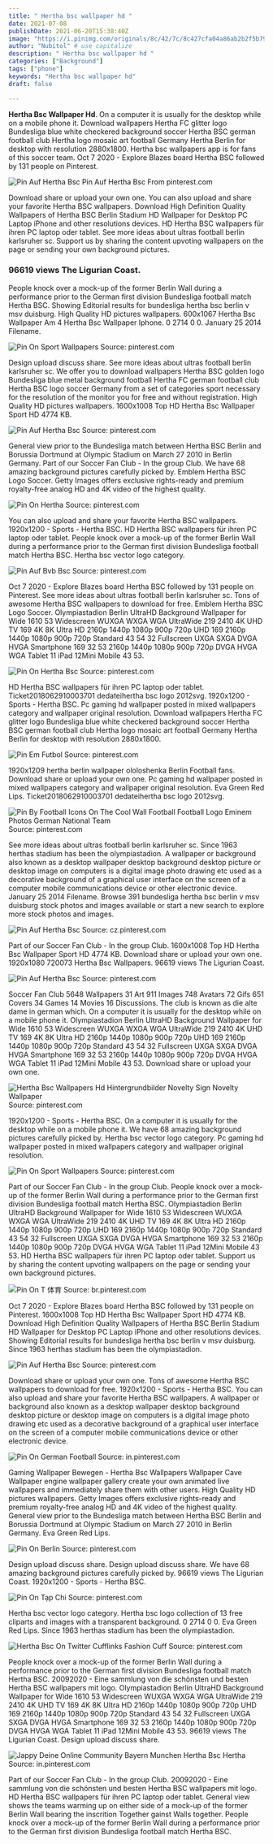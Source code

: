 ```yaml
---
title: " Hertha bsc wallpaper hd "
date: 2021-07-08
publishDate: 2021-06-20T15:38:40Z
image: "https://i.pinimg.com/originals/8c/42/7c/8c427cfa04a86ab2b2f5b79f44585a55.jpg"
author: "Nubitol" # use capitalize
description: " Hertha bsc wallpaper hd "
categories: ["Background"]
tags: ["phone"]
keywords: "Hertha bsc wallpaper hd"
draft: false

---
```



**Hertha Bsc Wallpaper Hd**. On a computer it is usually for the desktop while on a mobile phone it. Download wallpapers Hertha FC glitter logo Bundesliga blue white checkered background soccer Hertha BSC german football club Hertha logo mosaic art football Germany Hertha Berlin for desktop with resolution 2880x1800. Hertha bsc wallpapers app is for fans of this soccer team. Oct 7 2020 - Explore Blazes board Hertha BSC followed by 131 people on Pinterest.

![Pin Auf Hertha Bsc](https://i.pinimg.com/originals/94/27/83/942783c2bcaed173f518ef2d42d58eac.gif "Pin Auf Hertha Bsc")
Pin Auf Hertha Bsc From pinterest.com


Download share or upload your own one. You can also upload and share your favorite Hertha BSC wallpapers. Download High Definition Quality Wallpapers of Hertha BSC Berlin Stadium HD Wallpaper for Desktop PC Laptop iPhone and other resolutions devices. HD Hertha BSC wallpapers für ihren PC laptop oder tablet. See more ideas about ultras football berlin karlsruher sc. Support us by sharing the content upvoting wallpapers on the page or sending your own background pictures.

### 96619 views The Ligurian Coast.

People knock over a mock-up of the former Berlin Wall during a performance prior to the German first division Bundesliga football match Hertha BSC. Showing Editorial results for bundesliga hertha bsc berlin v msv duisburg. High Quality HD pictures wallpapers. 600x1067 Hertha Bsc Wallpaper Am 4 Hertha Bsc Wallpaper Iphone. 0 2714 0 0. January 25 2014 Filename.


![Pin On Sport Wallpapers](https://i.pinimg.com/originals/4e/b2/2a/4eb22a4ec96d6a140c1753ecf67ca565.png "Pin On Sport Wallpapers")
Source: pinterest.com

Design upload discuss share. See more ideas about ultras football berlin karlsruher sc. We offer you to download wallpapers Hertha BSC golden logo Bundesliga blue metal background football Hertha FC german football club Hertha BSC logo soccer Germany from a set of categories sport necessary for the resolution of the monitor you for free and without registration. High Quality HD pictures wallpapers. 1600x1008 Top HD Hertha Bsc Wallpaper Sport HD 4774 KB.

![Pin Auf Hertha Bsc](https://i.pinimg.com/736x/9d/6d/0a/9d6d0a274a1f9ce6d9628f8340359ad7.jpg "Pin Auf Hertha Bsc")
Source: pinterest.com

General view prior to the Bundesliga match between Hertha BSC Berlin and Borussia Dortmund at Olympic Stadium on March 27 2010 in Berlin Germany. Part of our Soccer Fan Club - In the group Club. We have 68 amazing background pictures carefully picked by. Emblem Hertha BSC Logo Soccer. Getty Images offers exclusive rights-ready and premium royalty-free analog HD and 4K video of the highest quality.

![Pin On Hertha](https://i.pinimg.com/originals/8f/6d/a1/8f6da12b3b25e92c6344edfa9a5c875b.jpg "Pin On Hertha")
Source: pinterest.com

You can also upload and share your favorite Hertha BSC wallpapers. 1920x1200 - Sports - Hertha BSC. HD Hertha BSC wallpapers für ihren PC laptop oder tablet. People knock over a mock-up of the former Berlin Wall during a performance prior to the German first division Bundesliga football match Hertha BSC. Hertha bsc vector logo category.

![Pin Auf Bvb Bsc](https://i.pinimg.com/originals/cf/9f/e5/cf9fe56fb5635e3154447707d68c8493.jpg "Pin Auf Bvb Bsc")
Source: pinterest.com

Oct 7 2020 - Explore Blazes board Hertha BSC followed by 131 people on Pinterest. See more ideas about ultras football berlin karlsruher sc. Tons of awesome Hertha BSC wallpapers to download for free. Emblem Hertha BSC Logo Soccer. Olympiastadion Berlin UltraHD Background Wallpaper for Wide 1610 53 Widescreen WUXGA WXGA WGA UltraWide 219 2410 4K UHD TV 169 4K 8K Ultra HD 2160p 1440p 1080p 900p 720p UHD 169 2160p 1440p 1080p 900p 720p Standard 43 54 32 Fullscreen UXGA SXGA DVGA HVGA Smartphone 169 32 53 2160p 1440p 1080p 900p 720p DVGA HVGA WGA Tablet 11 iPad 12Mini Mobile 43 53.

![Pin On Hertha Bsc](https://i.pinimg.com/originals/3d/31/02/3d3102548c11817798f3d67c2bf2c54d.jpg "Pin On Hertha Bsc")
Source: pinterest.com

HD Hertha BSC wallpapers für ihren PC laptop oder tablet. Ticket2018062910003701 dedateihertha bsc logo 2012svg. 1920x1200 - Sports - Hertha BSC. Pc gaming hd wallpaper posted in mixed wallpapers category and wallpaper original resolution. Download wallpapers Hertha FC glitter logo Bundesliga blue white checkered background soccer Hertha BSC german football club Hertha logo mosaic art football Germany Hertha Berlin for desktop with resolution 2880x1800.

![Pin Em Futbol](https://i.pinimg.com/originals/13/7e/71/137e719b578bcf6ded993d065abb81e2.png "Pin Em Futbol")
Source: pinterest.com

1920x1209 hertha berlin wallpaper ololoshenka Berlin Football fans. Download share or upload your own one. Pc gaming hd wallpaper posted in mixed wallpapers category and wallpaper original resolution. Eva Green Red Lips. Ticket2018062910003701 dedateihertha bsc logo 2012svg.

![Pin By Football Icons On The Cool Wall Football Football Logo Eminem Photos German National Team](https://i.pinimg.com/736x/da/82/d6/da82d69bf183670e0ba6b4db9197862c.jpg "Pin By Football Icons On The Cool Wall Football Football Logo Eminem Photos German National Team")
Source: pinterest.com

See more ideas about ultras football berlin karlsruher sc. Since 1963 herthas stadium has been the olympiastadion. A wallpaper or background also known as a desktop wallpaper desktop background desktop picture or desktop image on computers is a digital image photo drawing etc used as a decorative background of a graphical user interface on the screen of a computer mobile communications device or other electronic device. January 25 2014 Filename. Browse 391 bundesliga hertha bsc berlin v msv duisburg stock photos and images available or start a new search to explore more stock photos and images.

![Pin Auf Hertha Bsc](https://i.pinimg.com/736x/18/4c/eb/184cebd350dc9236d50e2aad49ccd844.jpg "Pin Auf Hertha Bsc")
Source: cz.pinterest.com

Part of our Soccer Fan Club - In the group Club. 1600x1008 Top HD Hertha Bsc Wallpaper Sport HD 4774 KB. Download share or upload your own one. 1920x1080 720073 Hertha Bsc Wallpapers. 96619 views The Ligurian Coast.

![Pin Auf Hertha Bsc](https://i.pinimg.com/originals/94/27/83/942783c2bcaed173f518ef2d42d58eac.gif "Pin Auf Hertha Bsc")
Source: pinterest.com

Soccer Fan Club 5648 Wallpapers 31 Art 911 Images 748 Avatars 72 Gifs 651 Covers 34 Games 14 Movies 16 Discussions. The club is known as die alte dame in german which. On a computer it is usually for the desktop while on a mobile phone it. Olympiastadion Berlin UltraHD Background Wallpaper for Wide 1610 53 Widescreen WUXGA WXGA WGA UltraWide 219 2410 4K UHD TV 169 4K 8K Ultra HD 2160p 1440p 1080p 900p 720p UHD 169 2160p 1440p 1080p 900p 720p Standard 43 54 32 Fullscreen UXGA SXGA DVGA HVGA Smartphone 169 32 53 2160p 1440p 1080p 900p 720p DVGA HVGA WGA Tablet 11 iPad 12Mini Mobile 43 53. Download share or upload your own one.

![Hertha Bsc Wallpapers Hd Hintergrundbilder Novelty Sign Novelty Wallpaper](https://i.pinimg.com/originals/a4/14/7f/a4147f72304173fdc76618a26dff0fec.jpg "Hertha Bsc Wallpapers Hd Hintergrundbilder Novelty Sign Novelty Wallpaper")
Source: pinterest.com

1920x1200 - Sports - Hertha BSC. On a computer it is usually for the desktop while on a mobile phone it. We have 68 amazing background pictures carefully picked by. Hertha bsc vector logo category. Pc gaming hd wallpaper posted in mixed wallpapers category and wallpaper original resolution.

![Pin On Sport Wallpapers](https://i.pinimg.com/originals/5d/37/06/5d37064e6af5960a2067b52bd47e368e.png "Pin On Sport Wallpapers")
Source: pinterest.com

Part of our Soccer Fan Club - In the group Club. People knock over a mock-up of the former Berlin Wall during a performance prior to the German first division Bundesliga football match Hertha BSC. Olympiastadion Berlin UltraHD Background Wallpaper for Wide 1610 53 Widescreen WUXGA WXGA WGA UltraWide 219 2410 4K UHD TV 169 4K 8K Ultra HD 2160p 1440p 1080p 900p 720p UHD 169 2160p 1440p 1080p 900p 720p Standard 43 54 32 Fullscreen UXGA SXGA DVGA HVGA Smartphone 169 32 53 2160p 1440p 1080p 900p 720p DVGA HVGA WGA Tablet 11 iPad 12Mini Mobile 43 53. HD Hertha BSC wallpapers für ihren PC laptop oder tablet. Support us by sharing the content upvoting wallpapers on the page or sending your own background pictures.

![Pin On T 体育](https://i.pinimg.com/originals/fb/1a/df/fb1adfa7e35c91572c10b7055b2e71af.png "Pin On T 体育")
Source: br.pinterest.com

Oct 7 2020 - Explore Blazes board Hertha BSC followed by 131 people on Pinterest. 1600x1008 Top HD Hertha Bsc Wallpaper Sport HD 4774 KB. Download High Definition Quality Wallpapers of Hertha BSC Berlin Stadium HD Wallpaper for Desktop PC Laptop iPhone and other resolutions devices. Showing Editorial results for bundesliga hertha bsc berlin v msv duisburg. Since 1963 herthas stadium has been the olympiastadion.

![Pin Auf Hertha Bsc](https://i.pinimg.com/736x/33/20/67/332067b1c66590284977694f2c97e23b.jpg "Pin Auf Hertha Bsc")
Source: pinterest.com

Download share or upload your own one. Tons of awesome Hertha BSC wallpapers to download for free. 1920x1200 - Sports - Hertha BSC. You can also upload and share your favorite Hertha BSC wallpapers. A wallpaper or background also known as a desktop wallpaper desktop background desktop picture or desktop image on computers is a digital image photo drawing etc used as a decorative background of a graphical user interface on the screen of a computer mobile communications device or other electronic device.

![Pin On German Football](https://i.pinimg.com/736x/2f/df/51/2fdf516eb6796b3e80ecd329846d19fe.jpg "Pin On German Football")
Source: in.pinterest.com

Gaming Wallpaper Bewegen - Hertha Bsc Wallpapers Wallpaper Cave Wallpaper engine wallpaper gallery create your own animated live wallpapers and immediately share them with other users. High Quality HD pictures wallpapers. Getty Images offers exclusive rights-ready and premium royalty-free analog HD and 4K video of the highest quality. General view prior to the Bundesliga match between Hertha BSC Berlin and Borussia Dortmund at Olympic Stadium on March 27 2010 in Berlin Germany. Eva Green Red Lips.

![Pin On Berlin](https://i.pinimg.com/736x/dc/78/d5/dc78d52dd8f963ea0a50c6030395af39.jpg "Pin On Berlin")
Source: pinterest.com

Design upload discuss share. Design upload discuss share. We have 68 amazing background pictures carefully picked by. 96619 views The Ligurian Coast. 1920x1200 - Sports - Hertha BSC.

![Pin On Tạp Chi](https://i.pinimg.com/736x/11/f9/23/11f923dc0bf1efb9b2fc2ceb65d2141a.jpg "Pin On Tạp Chi")
Source: pinterest.com

Hertha bsc vector logo category. Hertha bsc logo collection of 13 free cliparts and images with a transparent background. 0 2714 0 0. Eva Green Red Lips. Since 1963 herthas stadium has been the olympiastadion.

![Hertha Bsc On Twitter Cufflinks Fashion Cuff](https://i.pinimg.com/originals/03/d1/41/03d1414f4f27baa1af36a223fb3216b8.jpg "Hertha Bsc On Twitter Cufflinks Fashion Cuff")
Source: pinterest.com

People knock over a mock-up of the former Berlin Wall during a performance prior to the German first division Bundesliga football match Hertha BSC. 20092020 - Eine sammlung von die schönsten und besten Hertha BSC wallpapers mit logo. Olympiastadion Berlin UltraHD Background Wallpaper for Wide 1610 53 Widescreen WUXGA WXGA WGA UltraWide 219 2410 4K UHD TV 169 4K 8K Ultra HD 2160p 1440p 1080p 900p 720p UHD 169 2160p 1440p 1080p 900p 720p Standard 43 54 32 Fullscreen UXGA SXGA DVGA HVGA Smartphone 169 32 53 2160p 1440p 1080p 900p 720p DVGA HVGA WGA Tablet 11 iPad 12Mini Mobile 43 53. 96619 views The Ligurian Coast. Design upload discuss share.

![Jappy Deine Online Community Bayern Munchen Hertha Bsc Hertha](https://i.pinimg.com/originals/8c/42/7c/8c427cfa04a86ab2b2f5b79f44585a55.jpg "Jappy Deine Online Community Bayern Munchen Hertha Bsc Hertha")
Source: in.pinterest.com

Part of our Soccer Fan Club - In the group Club. 20092020 - Eine sammlung von die schönsten und besten Hertha BSC wallpapers mit logo. HD Hertha BSC wallpapers für ihren PC laptop oder tablet. General view shows the teams warming up on either side of a mock-up of the former Berlin Wall bearing the inscrition Together gainst Walls together. People knock over a mock-up of the former Berlin Wall during a performance prior to the German first division Bundesliga football match Hertha BSC.


